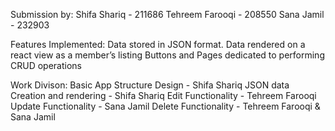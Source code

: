 Submission by:
Shifa Shariq - 211686
Tehreem Farooqi - 208550
Sana Jamil - 232903

Features Implemented:
Data stored in JSON format. 
Data rendered on a react view as a member’s listing
Buttons and Pages dedicated to performing CRUD operations 

Work Divison:
Basic App Structure Design - Shifa Shariq
JSON data Creation and rendering - Shifa Shariq
Edit Functionality - Tehreem Farooqi
Update Functionality - Sana Jamil 
Delete Functionality - Tehreem Farooqi & Sana Jamil
